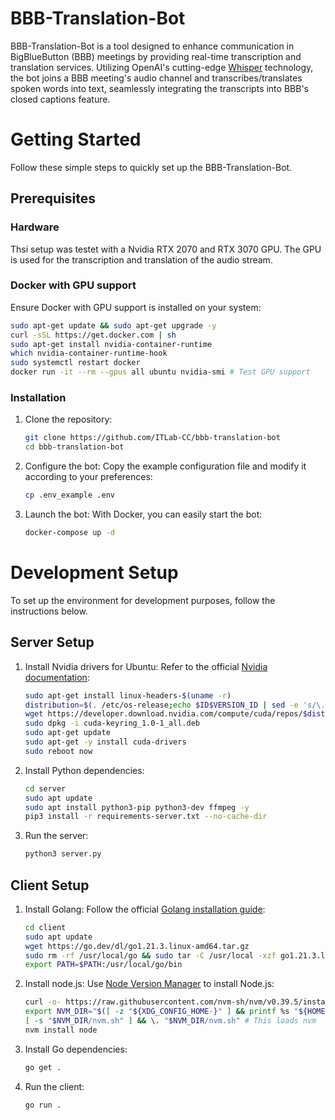 # BBB-Translation-Bot

BBB-Translation-Bot is a tool designed to enhance communication in BigBlueButton (BBB) meetings by providing real-time transcription and translation services. Utilizing OpenAI's cutting-edge [Whisper](https://github.com/openai/whisper) technology, the bot joins a BBB meeting's audio channel and transcribes/translates spoken words into text, seamlessly integrating the transcripts into BBB's closed captions feature.

# Getting Started

Follow these simple steps to quickly set up the BBB-Translation-Bot.

## Prerequisites

### Hardware
Thsi setup was testet with a Nvidia RTX 2070 and RTX 3070 GPU. The GPU is used for the transcription and translation of the audio stream.

### Docker with GPU support
Ensure Docker with GPU support is installed on your system:

```bash
sudo apt-get update && sudo apt-get upgrade -y
curl -sSL https://get.docker.com | sh
sudo apt-get install nvidia-container-runtime
which nvidia-container-runtime-hook
sudo systemctl restart docker
docker run -it --rm --gpus all ubuntu nvidia-smi # Test GPU support
```

### Installation
1. Clone the repository:
    ```bash
    git clone https://github.com/ITLab-CC/bbb-translation-bot
    cd bbb-translation-bot
    ```

2. Configure the bot:
Copy the example configuration file and modify it according to your preferences:
    ```bash
    cp .env_example .env
    ```

3. Launch the bot:
With Docker, you can easily start the bot:
    ```bash	
    docker-compose up -d
    ```

# Development Setup
To set up the environment for development purposes, follow the instructions below.
## Server Setup
1. Install Nvidia drivers for Ubuntu:
Refer to the official [Nvidia documentation](https://docs.nvidia.com/datacenter/tesla/tesla-installation-notes/index.html#ubuntu-lts):
    ```bash
    sudo apt-get install linux-headers-$(uname -r)
    distribution=$(. /etc/os-release;echo $ID$VERSION_ID | sed -e 's/\.//g')
    wget https://developer.download.nvidia.com/compute/cuda/repos/$distribution/x86_64/cuda-keyring_1.0-1_all.deb
    sudo dpkg -i cuda-keyring_1.0-1_all.deb
    sudo apt-get update
    sudo apt-get -y install cuda-drivers
    sudo reboot now
    ```

2. Install Python dependencies:
    ```bash
    cd server
    sudo apt update
    sudo apt install python3-pip python3-dev ffmpeg -y
    pip3 install -r requirements-server.txt --no-cache-dir
    ```

3. Run the server:
    ```bash
    python3 server.py
    ```

## Client Setup
1. Install Golang:
    Follow the official [Golang installation guide](https://go.dev/doc/install):
    ```bash
    cd client
    sudo apt update
    wget https://go.dev/dl/go1.21.3.linux-amd64.tar.gz
    sudo rm -rf /usr/local/go && sudo tar -C /usr/local -xzf go1.21.3.linux-amd64.tar.gz
    export PATH=$PATH:/usr/local/go/bin
    ```

2. Install node.js:
Use [Node Version Manager](https://github.com/nvm-sh/nvm) to install Node.js:
   ```bash
   curl -o- https://raw.githubusercontent.com/nvm-sh/nvm/v0.39.5/install.sh | bash
   export NVM_DIR="$([ -z "${XDG_CONFIG_HOME-}" ] && printf %s "${HOME}/.nvm" || printf %s "${XDG_CONFIG_HOME}/nvm")"
   [ -s "$NVM_DIR/nvm.sh" ] && \. "$NVM_DIR/nvm.sh" # This loads nvm
   nvm install node
   ```

3. Install Go dependencies:
    ```bash
    go get .
    ```

4. Run the client:
    ```bash
    go run .
    ```
